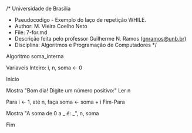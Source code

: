 /*	Universidade de Brasilia
 *	Pseudocodigo -   Exemplo do laço de repetição WHILE. 
 *	Author: M. Vieira Coelho Neto
 * 	File: 7-for.md
 * 	Descrição feita pelo professor Guilherme N. Ramos (gnramos@unb.br)
 *	Disciplina: Algoritmos e Programação de Computadores */

Algoritmo soma_interna

Variaveis
Inteiro: i, n, soma <- 0

Inicio

Mostra "Bom dia! Digite um número positivo:"
Ler n

Para i <- 1, até n, faça
	soma <- soma + i
Fim-Para

Mostra "A soma de 0 a _ é: _", n, soma

Fim